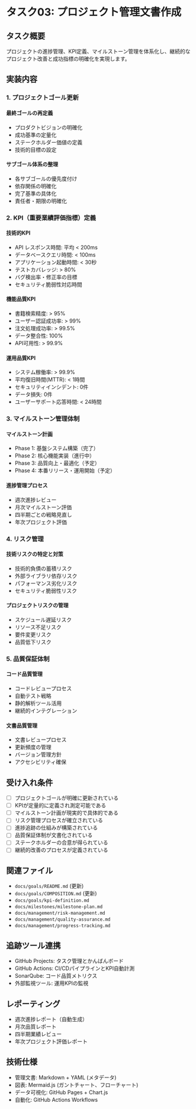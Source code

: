 # タスク03: プロジェクト管理文書作成

## タスク概要
プロジェクトの進捗管理、KPI定義、マイルストーン管理を体系化し、継続的なプロジェクト改善と成功指標の明確化を実現します。

## 実装内容

### 1. プロジェクトゴール更新
#### 最終ゴールの再定義
- プロダクトビジョンの明確化
- 成功基準の定量化
- ステークホルダー価値の定義
- 技術的目標の設定

#### サブゴール体系の整理
- 各サブゴールの優先度付け
- 依存関係の明確化
- 完了基準の具体化
- 責任者・期限の明確化

### 2. KPI（重要業績評価指標）定義
#### 技術的KPI
- API レスポンス時間: 平均 < 200ms
- データベースクエリ時間: < 100ms
- アプリケーション起動時間: < 30秒
- テストカバレッジ: > 80%
- バグ検出率・修正率の目標
- セキュリティ脆弱性対応時間

#### 機能品質KPI
- 書籍検索精度: > 95%
- ユーザー認証成功率: > 99%
- 注文処理成功率: > 99.5%
- データ整合性: 100%
- API可用性: > 99.9%

#### 運用品質KPI
- システム稼働率: > 99.9%
- 平均復旧時間(MTTR): < 1時間
- セキュリティインシデント: 0件
- データ損失: 0件
- ユーザーサポート応答時間: < 24時間

### 3. マイルストーン管理体制
#### マイルストーン計画
- Phase 1: 基盤システム構築（完了）
- Phase 2: 核心機能実装（進行中）
- Phase 3: 品質向上・最適化（予定）
- Phase 4: 本番リリース・運用開始（予定）

#### 進捗管理プロセス
- 週次進捗レビュー
- 月次マイルストーン評価
- 四半期ごとの戦略見直し
- 年次プロジェクト評価

### 4. リスク管理
#### 技術リスクの特定と対策
- 技術的負債の蓄積リスク
- 外部ライブラリ依存リスク
- パフォーマンス劣化リスク
- セキュリティ脆弱性リスク

#### プロジェクトリスクの管理
- スケジュール遅延リスク
- リソース不足リスク
- 要件変更リスク
- 品質低下リスク

### 5. 品質保証体制
#### コード品質管理
- コードレビュープロセス
- 自動テスト戦略
- 静的解析ツール活用
- 継続的インテグレーション

#### 文書品質管理
- 文書レビュープロセス
- 更新頻度の管理
- バージョン管理方針
- アクセシビリティ確保

## 受け入れ条件
- [ ] プロジェクトゴールが明確に更新されている
- [ ] KPIが定量的に定義され測定可能である
- [ ] マイルストーン計画が現実的で具体的である
- [ ] リスク管理プロセスが確立されている
- [ ] 進捗追跡の仕組みが構築されている
- [ ] 品質保証体制が文書化されている
- [ ] ステークホルダーの合意が得られている
- [ ] 継続的改善のプロセスが定義されている

## 関連ファイル
- `docs/goals/README.md` (更新)
- `docs/goals/COMPOSITION.md` (更新)
- `docs/goals/kpi-definition.md`
- `docs/milestones/milestone-plan.md`
- `docs/management/risk-management.md`
- `docs/management/quality-assurance.md`
- `docs/management/progress-tracking.md`

## 追跡ツール連携
- GitHub Projects: タスク管理とかんばんボード
- GitHub Actions: CI/CDパイプラインとKPI自動計測
- SonarQube: コード品質メトリクス
- 外部監視ツール: 運用KPIの監視

## レポーティング
- 週次進捗レポート（自動生成）
- 月次品質レポート
- 四半期業績レビュー
- 年次プロジェクト評価レポート

## 技術仕様
- 管理文書: Markdown + YAML (メタデータ)
- 図表: Mermaid.js (ガントチャート、フローチャート)
- データ可視化: GitHub Pages + Chart.js
- 自動化: GitHub Actions Workflows